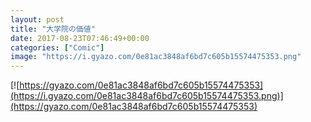 ```yaml
---
layout: post
title: "大学院の価値"
date: 2017-08-23T07:46:49+00:00
categories: ["Comic"]
image: "https://i.gyazo.com/0e81ac3848af6bd7c605b15574475353.png"
---
```


[![https://gyazo.com/0e81ac3848af6bd7c605b15574475353](https://i.gyazo.com/0e81ac3848af6bd7c605b15574475353.png)](https://gyazo.com/0e81ac3848af6bd7c605b15574475353)